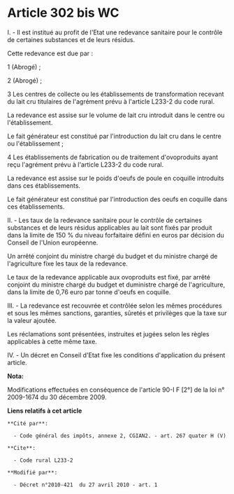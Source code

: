 # Article 302 bis WC

I. - Il est institué au profit de l'Etat une redevance sanitaire pour le contrôle de certaines substances et de leurs
résidus.

Cette redevance est due par :

1 (Abrogé) ;

2 (Abrogé) ;

3 Les centres de collecte ou les établissements de transformation recevant du lait cru titulaires de l'agrément prévu à
l'article L233-2 du code rural.

La redevance est assise sur le volume de lait cru introduit dans le centre ou l'établissement.

Le fait générateur est constitué par l'introduction du lait cru dans le centre ou l'établissement ;

4 Les établissements de fabrication ou de traitement d'ovoproduits ayant reçu l'agrément prévu à l'article L233-2 du code
rural.

La redevance est assise sur le poids d'oeufs de poule en coquille introduits dans ces établissements.

Le fait générateur est constitué par l'introduction des oeufs en coquille dans ces établissements.

II. - Les taux de la redevance sanitaire pour le contrôle de certaines substances et de leurs résidus applicables au lait
sont fixés par produit dans la limite de 150 % du niveau forfaitaire défini en euros par décision du Conseil de l'Union
européenne.

Un arrêté conjoint du ministre chargé du budget et du ministre chargé de l'agriculture fixe les taux de la redevance. 

Le taux de la redevance applicable aux ovoproduits est fixé, par arrêté conjoint du ministre chargé du budget et duministre
chargé de l'agriculture, dans la limite de 0,76 euro par tonne d'oeufs en coquille.

III. - La redevance est recouvrée et contrôlée selon les mêmes procédures et sous les mêmes sanctions, garanties, sûretés et
privilèges que la taxe sur la valeur ajoutée.

Les réclamations sont présentées, instruites et jugées selon les règles applicables à cette même taxe.

IV. - Un décret en Conseil d'Etat fixe les conditions d'application du présent article.

**Nota:**

Modifications effectuées en conséquence de l'article 90-I F [2°] de la loi n° 2009-1674 du 30 décembre 2009.

**Liens relatifs à cet article**

	**Cité par**:

	  - Code général des impôts, annexe 2, CGIAN2. - art. 267 quater H (V)

	**Cite**:

	  - Code rural L233-2

	**Modifié par**:

	  - Décret n°2010-421  du 27 avril 2010 - art. 1
